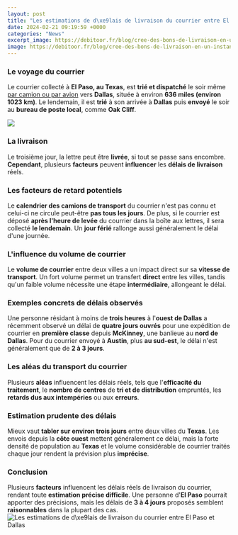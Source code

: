 ```yaml
---
layout: post
title: "Les estimations de d\xe9lais de livraison du courrier entre El Paso et Dallas"
date: 2024-02-21 09:19:59 +0000
categories: "News"
excerpt_image: https://debitoor.fr/blog/cree-des-bons-de-livraison-en-un-instant/blog-fr-bon-110917.jpg
image: https://debitoor.fr/blog/cree-des-bons-de-livraison-en-un-instant/blog-fr-bon-110917.jpg
---
```


### Le voyage du courrier
Le courrier collecté à **El Paso, au Texas**, est **trié et dispatché** le soir même [par camion ou par avion](https://pagetimes.github.io/2024-01-10-ucd9c-ubc1c-uc804-ud544-uc694-ube44-uc6a9/) vers **Dallas**, située à environ **636 miles (environ 1023 km)**. Le lendemain, il est **trié** à son arrivée à **Dallas** puis **envoyé** le soir au **bureau de poste local**, comme **Oak Cliff**. 

![](https://imgv2-1-f.scribdassets.com/img/document/412281121/original/a616a3dccd/1584476688?v=1)
### La livraison
Le troisième jour, la lettre peut être **livrée**, si tout se passe sans encombre. **Cependant**, plusieurs **facteurs** peuvent **influencer** les **délais de livraison** réels.
### Les facteurs de retard potentiels
Le **calendrier des camions de transport** du courrier n'est pas connu et celui-ci ne circule peut-être **pas tous les jours**. De plus, si le courrier est déposé **après l'heure de levée** du courrier dans la boîte aux lettres, il sera collecté **le lendemain**. Un **jour férié** rallonge aussi généralement le délai d'une journée. 
### L'influence du volume de courrier
Le **volume de courrier** entre deux villes a un impact direct sur sa **vitesse de transport**. Un fort volume permet un transfert **direct** entre les villes, tandis qu'un faible volume nécessite une étape **intermédiaire**, allongeant le délai.
### Exemples concrets de délais observés
Une personne résidant à moins de **trois heures** à l'**ouest de Dallas** a récemment observé un délai de **quatre jours ouvrés** pour une expédition de courrier en **première classe** depuis **McKinney**, une banlieue au **nord de Dallas**. 
Pour du courrier envoyé à **Austin**, plus **au sud-est**, le délai n'est généralement que de **2 à 3 jours**. 
### Les aléas du transport du courrier
Plusieurs **aléas** influencent les délais réels, tels que l'**efficacité du traitement**, le **nombre de centres** de **tri et de distribution** empruntés, les **retards dus aux intempéries** ou aux **erreurs**. 
### Estimation prudente des délais
Mieux vaut **tabler sur environ trois jours** entre deux villes du **Texas**. Les envois depuis la **côte ouest** mettent généralement ce délai, mais la forte densité de population au **Texas** et le volume considérable de courrier traités chaque jour rendent la prévision plus **imprécise**.
### Conclusion
Plusieurs **facteurs** influencent les délais réels de livraison du courrier, rendant toute **estimation précise difficile**. Une personne d'**El Paso** pourrait apporter des précisions, mais les délais de **3 à 4 jours** proposés semblent **raisonnables** dans la plupart des cas.
![Les estimations de d\xe9lais de livraison du courrier entre El Paso et Dallas](https://debitoor.fr/blog/cree-des-bons-de-livraison-en-un-instant/blog-fr-bon-110917.jpg)